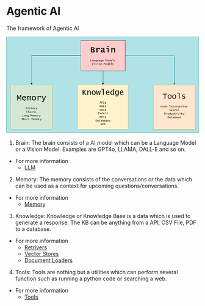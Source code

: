 # Agentic AI

The framework of Agentic AI

![alt text](https://github.com/SharathHebbar/Agentic-AI/blob/main/ai%20agents.png)

1. Brain: The brain consists of a AI model which can be a Language Model or a Vision Model. Examples are GPT4o, LLAMA, DALL-E and so on.
- For more information
    - [LLM](https://python.langchain.com/docs/integrations/providers/)
2. Memory: The memory consists of the conversations or the data which can be used as a context for upcoming questions/conversations.
- For more information
    - [Memory](https://langchain-ai.github.io/langgraph/concepts/memory/)
3. Knowledge: Knowledge or Knowledge Base is a data which is used to generate a response. The KB can be anything from a API, CSV File, PDF to a database.
- For more information
    - [Retrivers](https://python.langchain.com/docs/integrations/retrievers/)
    - [Vector Stores](https://python.langchain.com/docs/integrations/vectorstores/)
    - [Document Loaders](https://python.langchain.com/docs/integrations/document_loaders/)
4. Tools: Tools are nothing but a utilities which can perform several function such as running a python code or searching a web.
- For more information
    - [Tools](https://python.langchain.com/docs/integrations/tools/)